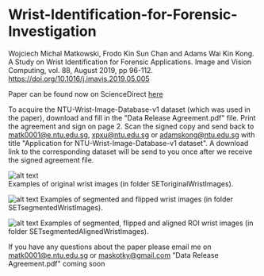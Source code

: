 # Wrist-Identification-for-Forensic-Investigation
Wojciech Michal Matkowski, Frodo Kin Sun Chan and Adams Wai Kin Kong. A Study on Wrist Identification for Forensic Applications. Image and Vision Computing, vol. 88, August 2019, pp 96-112. https://doi.org/10.1016/j.imavis.2019.05.005

Paper can be found now on ScienceDirect [here](https://www.sciencedirect.com/science/article/pii/S0262885619300733)

To acquire the NTU-Wrist-Image-Database-v1 dataset (which was used in the paper), download and fill in the "Data Release Agreement.pdf" file. Print the agreement and sign on page 2. Scan the signed copy and send back to matk0001@e.ntu.edu.sg, xpxu@ntu.edu.sg or adamskong@ntu.edu.sg with title "Application for NTU-Wrist-Image-Database-v1 dataset". A download link to the corresponding dataset will be send to you once after we receive the signed agreement file.

![alt text](https://github.com/matkowski-voy/Wrist-Identification-for-Forensic-Investigation/blob/master/originalImages.png)\
Examples of original wrist images (in folder SEToriginalWristImages). 

![alt text](https://github.com/matkowski-voy/Wrist-Identification-for-Forensic-Investigation/blob/master/segmentedImages.png)
Examples of segmented and flipped wrist images (in folder SETsegmentedWristImages). 

![alt text](https://github.com/matkowski-voy/Wrist-Identification-for-Forensic-Investigation/blob/master/segmentedROIImages.png)
Examples of segmented, flipped and aligned ROI wrist images (in folder SETsegmentedAlignedWristImages). 

If you have any questions about the paper please email me on matk0001@e.ntu.edu.sg or maskotky@gmail.com
"Data Release Agreement.pdf" coming soon
